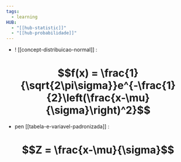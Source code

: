 ```yaml
---
tags:
  - learning
HUB:
  - "[[hub-statistic]]"
  - "[[hub-probabilidade]]"
---
```


- ! [[concept-distribuicao-normal]] : 
# $$f(x) = \frac{1}{\sqrt{2\pi\sigma}}e^{-\frac{1}{2}\left(\frac{x-\mu}{\sigma}\right)^2}$$

- pen [[tabela-e-variavel-padronizada]] :
# $$Z = \frac{x-\mu}{\sigma}$$
